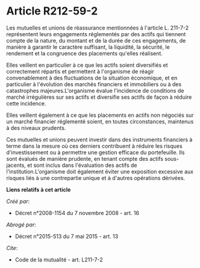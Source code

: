 # Article R212-59-2

Les mutuelles et unions de réassurance mentionnées à l'article L. 211-7-2 représentent leurs engagements réglementés par des
actifs qui tiennent compte de la nature, du montant et de la durée de ces engagements, de manière à garantir le caractère
suffisant, la liquidité, la sécurité, le rendement et la congruence des placements qu'elles réalisent. 

Elles veillent en particulier à ce que les actifs soient diversifiés et correctement répartis et permettent à l'organisme de
réagir convenablement à des fluctuations de la situation économique, et en particulier à l'évolution des marchés financiers
et immobiliers ou à des catastrophes majeures.L'organisme évalue l'incidence de conditions de marché irrégulières sur ses
actifs et diversifie ses actifs de façon à réduire cette incidence. 

Elles veillent également à ce que les placements en actifs non négociés sur un marché financier réglementé soient, en toutes
circonstances, maintenus à des niveaux prudents. 

Ces mutuelles et unions peuvent investir dans des instruments financiers à terme dans la mesure où ces derniers contribuent à
réduire les risques d'investissement ou à permettre une gestion efficace du portefeuille. Ils sont évalués de manière
prudente, en tenant compte des actifs sous-jacents, et sont inclus dans l'évaluation des actifs de l'institution.L'organisme
doit également éviter une exposition excessive aux risques liés à une contrepartie unique et à d'autres opérations dérivées.

**Liens relatifs à cet article**

_Créé par_:

  - Décret n°2008-1154 du 7 novembre 2008 - art. 16

_Abrogé par_:

  - Décret n°2015-513 du 7 mai 2015 - art. 13

_Cite_:

  - Code de la mutualité - art. L211-7-2
